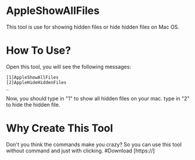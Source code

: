 # AppleShowAllFiles
This tool is use for showing hidden files or hide hidden files on Mac OS.
# How To Use?
Open this tool, you will see the following messages:
```
[1]AppleShowAllFiles
[2]AppleHideHiddenFiles
_
```
Now, you should type in "1" to show all hidden files on your mac.
type in "2" to hide the hidden file.
# Why Create This Tool
Don't you think the commands make you crazy?
So you can use this tool without command and just with clicking.
#Download
[https://]

